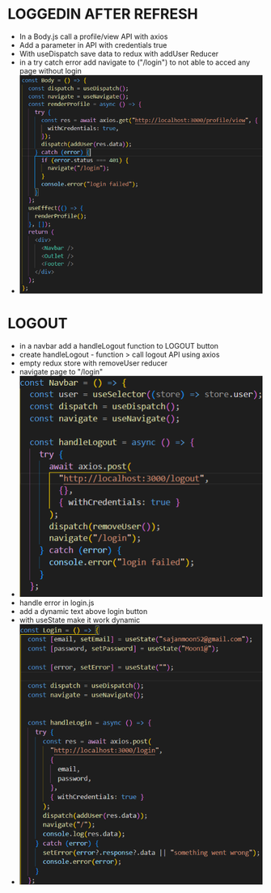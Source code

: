 # LOGGEDIN AFTER REFRESH

- In a Body.js call a profile/view API with axios
- Add a parameter in API with credentials true
- With useDispatch save data to redux with addUser Reducer
- in a try catch error add navigate to ("/login") to not able to acced any page without login
- <img src="./images/loginafterRefresh.png" alt="Sample Image" width="600">

# LOGOUT

- in a navbar add a handleLogout function to LOGOUT button
- create handleLogout - function > call logout API using axios
- empty redux store with removeUser reducer
- navigate page to "/login"
- <img src="./images/logoutbutton.png" alt="Sample Image" width="600">
- handle error in login.js
- add a dynamic text above login button
- with useState make it work dynamic
- <img src="./images/errorhandle.png" alt="Sample Image" width="600">
